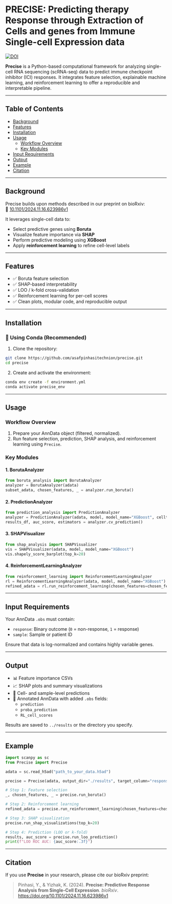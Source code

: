 
# PRECISE: Predicting therapy Response through Extraction of Cells and genes from Immune Single-cell Expression data

[![DOI](https://img.shields.io/badge/bioRxiv-10.1101%2F2024.11.16.623986v1-blue)](https://www.biorxiv.org/content/10.1101/2024.11.16.623986v1)

**Precise** is a Python-based computational framework for analyzing single-cell RNA sequencing (scRNA-seq) data to predict immune checkpoint inhibitor (ICI) responses. It integrates feature selection, explainable machine learning, and reinforcement learning to offer a reproducible and interpretable pipeline.

---

## Table of Contents
- [Background](#background)
- [Features](#features)
- [Installation](#installation)
- [Usage](#usage)
  - [Workflow Overview](#workflow-overview)
  - [Key Modules](#key-modules)
- [Input Requirements](#input-requirements)
- [Output](#output)
- [Example](#example)
- [Citation](#citation)

---

## Background

Precise builds upon methods described in our preprint on bioRxiv:  
🔗 [10.1101/2024.11.16.623986v1](https://www.biorxiv.org/content/10.1101/2024.11.16.623986v1)

It leverages single-cell data to:
- Select predictive genes using **Boruta**
- Visualize feature importance via **SHAP**
- Perform predictive modeling using **XGBoost**
- Apply **reinforcement learning** to refine cell-level labels

---

## Features

- ✅ Boruta feature selection
- ✅ SHAP-based interpretability
- ✅ LOO / k-fold cross-validation
- ✅ Reinforcement learning for per-cell scores
- ✅ Clean plots, modular code, and reproducible output

---

## Installation

### 🔧 Using Conda (Recommended)

1. Clone the repository:
```bash
git clone https://github.com/asafpinhasitechnion/precise.git
cd precise
```

2. Create and activate the environment:
```bash
conda env create -f environment.yml
conda activate precise_env
```

---

## Usage

### Workflow Overview

1. Prepare your AnnData object (filtered, normalized).
2. Run feature selection, prediction, SHAP analysis, and reinforcement learning using `Precise`.

### Key Modules

#### 1. **BorutaAnalyzer**
```python
from boruta_analysis import BorutaAnalyzer
analyzer = BorutaAnalyzer(adata)
subset_adata, chosen_features, _ = analyzer.run_boruta()
```

#### 2. **PredictionAnalyzer**
```python
from prediction_analysis import PredictionAnalyzer
analyzer = PredictionAnalyzer(adata, model, model_name="XGBoost", celltype=None)
results_df, auc_score, estimators = analyzer.cv_prediction()
```

#### 3. **SHAPVisualizer**
```python
from shap_analysis import SHAPVisualizer
vis = SHAPVisualizer(adata, model, model_name="XGBoost")
vis.shapely_score_barplot(top_k=20)
```

#### 4. **ReinforcementLearningAnalyzer**
```python
from reinforcement_learning import ReinforcementLearningAnalyzer
rl = ReinforcementLearningAnalyzer(adata, model, model_name="XGBoost")
refined_adata = rl.run_reinforcement_learning(chosen_features=chosen_features)
```

---

## Input Requirements

Your AnnData `.obs` must contain:
- `response`: Binary outcome (`0` = non-response, `1` = response)
- `sample`: Sample or patient ID

Ensure that data is log-normalized and contains highly variable genes.

---

## Output

- 📊 Feature importance CSVs
- 📈 SHAP plots and summary visualizations
- 📄 Cell- and sample-level predictions
- 📁 Annotated AnnData with added `.obs` fields:
  - `prediction`
  - `proba_prediction`
  - `RL_cell_scores`

Results are saved to `../results` or the directory you specify.

---

## Example

```python
import scanpy as sc
from Precise import Precise

adata = sc.read_h5ad("path_to_your_data.h5ad")

precise = Precise(adata, output_dir="./results", target_column="response", sample_column="sample")

# Step 1: Feature selection
_, chosen_features, _ = precise.run_boruta()

# Step 2: Reinforcement learning
refined_adata = precise.run_reinforcement_learning(chosen_features=chosen_features)

# Step 3: SHAP visualization
precise.run_shap_visualizations(top_k=20)

# Step 4: Prediction (LOO or k-fold)
results, auc_score = precise.run_loo_prediction()
print(f"LOO ROC AUC: {auc_score:.3f}")
```

---

## Citation

If you use **Precise** in your research, please cite our bioRxiv preprint:
> Pinhasi, Y., & Yizhak, K. (2024). **Precise: Predictive Response Analysis from Single-Cell Expression**. *bioRxiv*. https://doi.org/10.1101/2024.11.16.623986v1
